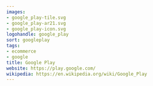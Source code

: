 ```yaml
---
images:
- google_play-tile.svg
- google_play-ar21.svg
- google_play-icon.svg
logohandle: google_play
sort: googleplay
tags:
- ecommerce
- google
title: Google Play
website: https://play.google.com/
wikipedia: https://en.wikipedia.org/wiki/Google_Play
---
```

